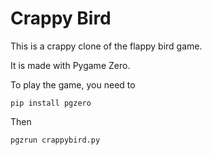 # Crappy Bird #

This is a crappy clone of the flappy bird game.

It is made with Pygame Zero.

To play the game, you need to

	pip install pgzero

Then

	pgzrun crappybird.py
